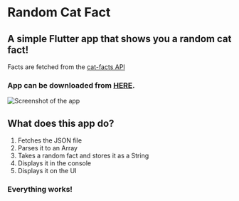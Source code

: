 # Random Cat Fact

## A simple Flutter app that shows you a random cat fact!

Facts are fetched from the [cat-facts API](https://github.com/alexwohlbruck/cat-facts)

### App can be downloaded from [HERE](https://github.com/jokilic/random-cat-facts/releases/download/1.0/random_cat_fact.apk).

![Screenshot of the app](https://raw.githubusercontent.com/jokilic/random-cat-facts/master/screenshot.png)

## What does this app do?

1. Fetches the JSON file
2. Parses it to an Array
3. Takes a random fact and stores it as a String
4. Displays it in the console
5. Displays it on the UI

### Everything works!
